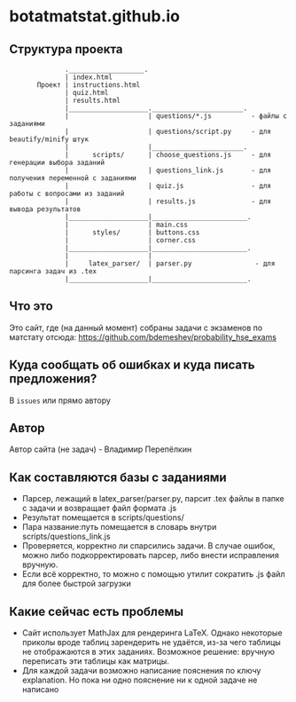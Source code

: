 # botatmatstat.github.io

## Структура проекта
                  .___________________.
                  | index.html
           Проект | instructions.html
                  | quiz.html
                  | results.html 
                  |____________________._______________________.
                  |                    | questions/*.js          - файлы с заданиями 
                  |                    | questions/script.py     - для beautify/minify штук
                  |                    |_______________________.   
                  |      scripts/      | choose_questions.js     - для генерации выбора заданий   
                  |                    | questions_link.js       - для получения переменной с заданиями
                  |                    | quiz.js                 - для работы с вопросами из заданий
                  |                    | results.js              - для вывода результатов
                  |____________________|________________________.
                  |                    | main.css
                  |      styles/       | buttons.css 
                  |                    | corner.css
                  |____________________|________________________.
                  |                    |
                  |     latex_parser/  | parser.py                - для парсинга задач из .tex            
                  |____________________|________________________.
                  
                  
         
## Что это
Это сайт, где (на данный момент) собраны задачи c экзаменов по матстату отсюда: https://github.com/bdemeshev/probability_hse_exams
## Куда сообщать об ошибках и куда писать предложения?
В `issues` или прямо автору
## Автор
Автор сайта (не задач) - Владимир Перепёлкин
## Как составляются базы с заданиями

- Парсер, лежащий в latex_parser/parser.py, парсит .tex файлы в папке с задачи и возвращает файл формата .js
- Результат помещается в scripts/questions/
- Пара название:путь помещается в словарь внутри scripts/questions_link.js
- Проверяется, корректно ли спарсились задачи. В случае ошибок, можно либо подкорректировать парсер, либо внести исправления вручную.
- Если всё корректно, то можно с помощью утилит сократить .js файл для более быстрой загрузки

## Какие сейчас есть проблемы

- Сайт использует MathJax для рендеринга LaTeX. Однако некоторые приколы вроде таблиц зарендерить не удаётся, из-за чего таблицы не отображаются в этих заданиях. Возможное решение: вручную переписать эти таблицы как матрицы.
- Для каждой задачи возможно написание пояснения по ключу explanation. Но пока ни одно пояснение ни к одной задаче не написано


